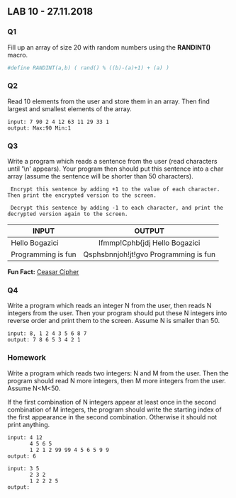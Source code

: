 
## LAB 10 - 27.11.2018

### Q1 

Fill up an array of size 20 with random numbers using the **RANDINT()** macro.


```python
#define RANDINT(a,b) ( rand() % ((b)-(a)+1) + (a) )
```

### Q2 

Read 10 elements from the user and store them in an array. Then find largest and smallest elements of the array.

    input: 7 90 2 4 12 63 11 29 33 1
    output: Max:90 Min:1


### Q3 



Write a program which reads a sentence from the user (read characters until '\n' appears). Your program then should put this sentence into a char array (assume the sentence will be shorter than 50 characters). 

     Encrypt this sentence by adding +1 to the value of each character. Then print the encrypted version to the screen. 

     Decrypt this sentence by adding -1 to each character, and print the decrypted version again to the screen. 

| INPUT      | OUTPUT    |         
| ---------  |:---------:| 
| Hello Bogazici     | Ifmmp!Cphb{jdj  Hello Bogazici | 
| Programming is fun   | Qsphsbnnjoh!jt!gvo   Programming is fun | 


                  
**Fun Fact:** [Ceasar Cipher](https://www.wikiwand.com/en/Caesar_cipher)

### Q4 


Write a program which reads an integer N from the user, then reads N integers from the user. Then your program should put these N integers into reverse order and print them to the screen. Assume N is smaller than 50. 


    input: 8, 1 2 4 3 5 6 8 7
    output: 7 8 6 5 3 4 2 1


### Homework

Write a program which reads two integers: N and M from the user. Then the program should read N more integers, then M more integers from the user. Assume N<M<50. 

If the first combination of N integers appear at least once in the second combination of M integers, the program should write the starting index of the first appearance in the second combination. Otherwise it should not print anything. 


    input: 4 12
           4 5 6 5
           1 2 1 2 99 99 4 5 6 5 9 9
    output: 6
    
    input: 3 5
           2 3 2
           1 2 2 2 5
    output: 





```python

```
